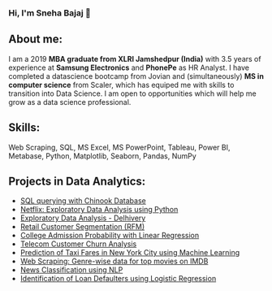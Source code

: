 ### Hi, I'm Sneha Bajaj 👋

## About me:

I am a 2019 **MBA graduate from XLRI Jamshedpur (India)** with 3.5 years of experience at **Samsung Electronics** and **PhonePe** as HR Analyst. I have completed a datascience bootcamp from Jovian and (simultaneously) **MS in computer science** from Scaler, which has equiped me with skills to transition into Data Science. I am open to opportunities which will help me grow as a data science professional.

## Skills:

Web Scraping, SQL, MS Excel, MS PowerPoint, Tableau, Power BI, Metabase, Python, Matplotlib, Seaborn, Pandas, NumPy

## Projects in Data Analytics:
- [SQL querying with Chinook Database](https://jovian.com/snehabajaj108/sql-querying-chinook-dataset)
- [Netflix: Exploratory Data Analysis using Python](https://jovian.com/snehabajaj108/netflix-eda-project)
- [Exploratory Data Analysis - Delhivery](https://jovian.com/snehabajaj108/delhivery-eda)
- [Retail Customer Segmentation (RFM)](https://www.kaggle.com/code/snehagilada/retail-customer-segmentation-rfm)
- [College Admission Probability with Linear Regression](https://www.kaggle.com/code/snehagilada/linear-regression-jamboree-admissions)
- [Telecom Customer Churn Analysis](https://www.kaggle.com/code/snehagilada/telecom-churn-analysis)
- [Prediction of Taxi Fares in New York City using Machine Learning](https://jovian.com/snehabajaj108/ny-taxi-fare-prediction-by-sneha-bajaj)
- [Web Scraping: Genre-wise data for top movies on IMDB](https://jovian.com/snehabajaj108/web-scraping-imdb)
- [News Classification using NLP](https://jovian.com/snehabajaj108/nlp-flipitnews)
- [Identification of Loan Defaulters using Logistic Regression](https://jovian.com/snehabajaj108/logistic-regression-loantap)
